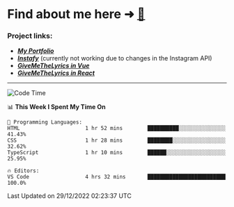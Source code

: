 # Find about me here ➜ [🧑](https://pauabella.dev)

### Project links:
- ***[My Portfolio](https://pauabella.dev)***
- ***[Instafy](https://instafy.me)*** (currently not working due to changes in the Instagram API)
- ***[GiveMeTheLyrics in Vue](https://lyrics.pauabella.dev)***
- ***[GiveMeTheLyrics in React](https://pauabella.dev/GiveMeTheLyrics)***

---
<!--START_SECTION:waka-->
![Code Time](http://img.shields.io/badge/Code%20Time-1%2C758%20hrs%2021%20mins-blue)

📊 **This Week I Spent My Time On** 

```text
💬 Programming Languages: 
HTML                     1 hr 52 mins        ██████████░░░░░░░░░░░░░░░   41.43% 
CSS                      1 hr 28 mins        ████████░░░░░░░░░░░░░░░░░   32.62% 
TypeScript               1 hr 10 mins        ██████░░░░░░░░░░░░░░░░░░░   25.95%

🔥 Editors: 
VS Code                  4 hrs 32 mins       █████████████████████████   100.0%

```


 Last Updated on 29/12/2022 02:23:37 UTC
<!--END_SECTION:waka-->
